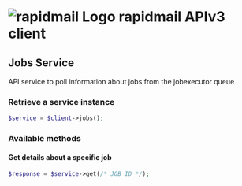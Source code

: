 # ![rapidmail Logo](https://avatars0.githubusercontent.com/u/25850436?v=3&s=50 "rapidmail Logo") rapidmail APIv3 client

## Jobs Service

API service to poll information about jobs from the jobexecutor queue

### Retrieve a service instance
```php
$service = $client->jobs();
```

###  Available methods
#### Get details about a specific job
```php
$response = $service->get(/* JOB ID */);
```